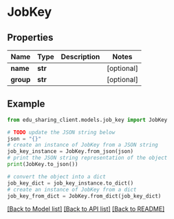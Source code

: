 # JobKey


## Properties

Name | Type | Description | Notes
------------ | ------------- | ------------- | -------------
**name** | **str** |  | [optional] 
**group** | **str** |  | [optional] 

## Example

```python
from edu_sharing_client.models.job_key import JobKey

# TODO update the JSON string below
json = "{}"
# create an instance of JobKey from a JSON string
job_key_instance = JobKey.from_json(json)
# print the JSON string representation of the object
print(JobKey.to_json())

# convert the object into a dict
job_key_dict = job_key_instance.to_dict()
# create an instance of JobKey from a dict
job_key_from_dict = JobKey.from_dict(job_key_dict)
```
[[Back to Model list]](../README.md#documentation-for-models) [[Back to API list]](../README.md#documentation-for-api-endpoints) [[Back to README]](../README.md)


